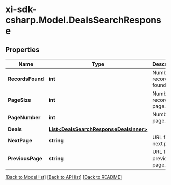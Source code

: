 # xi-sdk-csharp.Model.DealsSearchResponse

## Properties

Name | Type | Description | Notes
------------ | ------------- | ------------- | -------------
**RecordsFound** | **int** | Number of records found. | [optional] 
**PageSize** | **int** | Number of records in a page. | [optional] 
**PageNumber** | **int** | Number of page. | [optional] 
**Deals** | [**List&lt;DealsSearchResponseDealsInner&gt;**](DealsSearchResponseDealsInner.md) |  | [optional] 
**NextPage** | **string** | URL for the next page. | [optional] 
**PreviousPage** | **string** | URL for the previous page. | [optional] 

[[Back to Model list]](../README.md#documentation-for-models) [[Back to API list]](../README.md#documentation-for-api-endpoints) [[Back to README]](../README.md)

